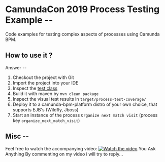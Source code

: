 CamundaCon 2019 Process Testing Example --
=================================

Code examples for testing complex aspects of processes using Camunda BPM.


How to use it ?
-----------------------------
Answer --
1. Checkout the project with Git
2. Import the project into your IDE
3. Inspect the [test class](./src/test/java/com/camundacon/tutorial/testing/bpmn/TestNextMatch.java) 
4. Build it with maven by `mvn clean package`
5. Inspect the visual test results in `target/process-test-coverage/`
6. Deploy it to a camunda-bpm-platform distro of your own choice, that supports EJB's (Wildfly, Jboss)
7. Start an instance of the process `Organize next match visit` (process key `organize_next_match_visit`)

Misc --
-----------------------------

Feel free to watch the accompanying video:
[![Watch the video](https://img.youtube.com/vi/gZF1kArXaa8/maxresdefault.jpg)](https://youtu.be/gZF1kArXaa8)
You Ask Anything By commenting on my video i will try to reply...
